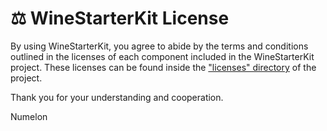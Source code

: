 # ⚖️ WineStarterKit License
By using WineStarterKit, you agree to abide by the terms and conditions outlined in the licenses of each component included in the WineStarterKit project. These licenses can be found inside the ["licenses" directory](./licenses) of the project.

Thank you for your understanding and cooperation.

Numelon
